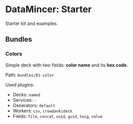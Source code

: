 # DataMincer: Starter

Starter kit and examples.

## Bundles

### Colors

Simple deck with two fields: **color name** and its **hex code**.

Path: `bundles/01-color`

Used plugins:

* Decks: `named`
* Services: `-`
* Generators: `default`
* Workers: `csv`, `crowdankideck`
* Fields: `file`, `concat`, `uuid`, `guid`, `twig`, `value`


